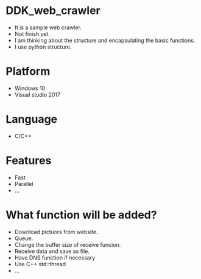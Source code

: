# DDK_web_crawler
* It is a sample web crawler.
* Not finish yet.
* I am thinking about the structure and encapsulating the basic functions.
* I use python structure.

# Platform
* Windows 10
* Visual studio 2017

# Language
* C/C++

# Features
* Fast
* Parallel
* ...

# What function will be added?
* Download pictures from website.
* Queue.
* Change the buffer size of receive funcion. 
* Receive data and save as file.
* Have DNS function if necessary
* Use C++ std::thread
* ...
